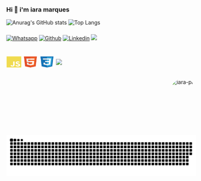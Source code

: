 ### Hi 👋 i'm iara marques

![Anurag's GitHub stats](https://github-readme-stats.vercel.app/api?username=iaraMarques&show_icons=true&theme=midnight-purple)
![Top Langs](https://github-readme-stats.vercel.app/api/top-langs/?username=iaraMarques&layout=compact&theme=midnight-purple)

### 
 
[![Whatsapp](https://img.shields.io/badge/WhatsApp-25D366?style=for-the-badge&logo=whatsapp&logoColor=white)](https://wa.me/5511957950137)
[![Github](https://img.shields.io/badge/GitHub-100000?style=for-the-badge&logo=github&logoColor=white)](https://github.com/iaraMarques)
[![Linkedin](https://img.shields.io/badge/LinkedIn-0077B5?style=for-the-badge&logo=linkedin&logoColor=white)](https://www.linkedin.com/in/iara-marques-b65b88232/)
<a href = "mailto:contatoiara.marquesouza98@gmail.com"><img src="https://img.shields.io/badge/-Gmail-%23333?style=for-the-badge&logo=gmail&logoColor=white" target="_blank"></a>

###

<div style="display: inline_block"><br>
  <img align="center" alt="iara-js" height="30" width="40" src="https://raw.githubusercontent.com/devicons/devicon/master/icons/javascript/javascript-plain.svg">
  <img align="center" alt="iara-html" height="30" width="40" src="https://raw.githubusercontent.com/devicons/devicon/master/icons/html5/html5-original.svg">
  <img align="center" alt="iara-css" height="30" width="40" src="https://raw.githubusercontent.com/devicons/devicon/master/icons/css3/css3-original.svg">
  <img align="center" alt"FIGMA" height="30" widht"40" src="https://cdn.jsdelivr.net/gh/devicons/devicon/icons/figma/figma-original.svg"/>
 </div>

##

<p>
   <img src="https://cdn.discordapp.com/attachments/1063927045391917059/1066463375665664020/20230121_180359.gif" alt="iara-pic"  <img align="right" alt="iara-pic" height="150" style="border-radius:50px;">

   ![Snake animation](https://github.com/iaraMarques/iaraMarques/blob/output/github-contribution-grid-snake-dark.svg)
